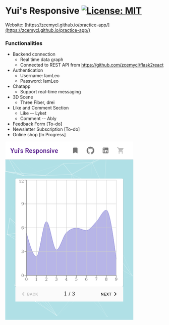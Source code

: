 # Yui's Responsive [![License: MIT](https://img.shields.io/badge/License-MIT-yellow.svg)](https://opensource.org/licenses/MIT)

Website: [https://zcemycl.github.io/practice-app/](https://zcemycl.github.io/practice-app/)

### Functionalities 
- Backend connection
  - Real time data graph
  - Connected to REST API from https://github.com/zcemycl/flask2react
- Authentication
  - Username: IamLeo 
  - Password: IamLeo  
- Chatapp
  - Support real-time messaging
- 3D Scene
  - Three Fiber, drei
- Like and Comment Section
  - Like -- Lyket
  - Comment -- Ably
- Feedback Form [To-do]
- Newsletter Subscription [To-do]
- Online shop [In Progress]

![img](./resources/view.png)
